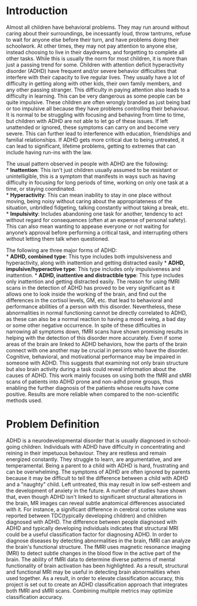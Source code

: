 # Introduction
Almost all children have behavioral problems. They may run around without caring about their surroundings, be incessantly loud, throw tantrums, refuse to wait for anyone else before their turn, and have problems doing their schoolwork. At other times, they may not pay attention to anyone else, instead choosing to live in their daydreams, and forgetting to complete all other tasks.
While this is usually the norm for most children, it is more than just a passing trend for some. Children with attention deficit hyperactivity disorder (ADHD) have frequent and/or severe behavior difficulties that interfere with their capacity to live regular lives. They usually have a lot of difficulty in getting along with other kids, their own family members, and any other passing stranger. This difficulty in paying attention also leads to a difficulty in learning. This can be very dangerous as some people can be quite impulsive. These children are often wrongly branded as just being bad or too impulsive all because they have problems controlling their behaviour.
It is normal to be struggling with focusing and behaving from time to time, but children with ADHD are not able to let go of these issues. If left unattended or ignored, these symptoms can carry on and become very severe. This can further lead to interference with education, friendships and familial relationships. If ADHD gets more critical due to being untreated, it can lead to significant, lifetime problems, getting to extremes that can include having run-ins with the law.

The usual pattern observed in people with ADHD are the following:  
    * **Inattention**: This isn't just children usually assumed to be resistant or unintelligible, this is a symptom that manifests in ways such as having difficulty in focusing for long periods of time, working on only one task at a time, or staying coordinated.  
    * **Hyperactivity**: This can mean inability to stay in one place without moving, being noisy without caring about the appropriateness of the situation, unbridled fidgeting, talking constantly without taking a break, etc.  
    * **Impulsivity**: Includes abandoning one task for another, tendency to act without regard for consequences (often at an expense of personal safety). This can also mean wanting to appease everyone or not waiting for anyone’s approval before performing a critical task, and interrupting others without letting them talk when questioned.

The following are three major forms of ADHD:  
    * **ADHD, combined type**: This type includes both impulsiveness and hyperactivity, along with inattention and getting distracted easily
    * **ADHD, impulsive/hyperactive type**: This type includes only impulsiveness and inattention.
    * **ADHD, inattentive and distractible type**: This type includes only inattention and getting distracted easily.
The reason for using fMRI scans in the detection of ADHD has proved to be very significant as it allows one to look inside the working of the brain, and find out the differences in the cortisol levels, GM, etc. that lead to behavioral and performance abilities of a person with this disorder. Nevertheless, these abnormalities in normal functioning cannot be directly correlated to ADHD, as these can also be a normal reaction to having a mood swing, a bad day or some other negative occurrence. In spite of these difficulties in narrowing all symptoms down, fMRI scans have shown promising results in helping with the detection of this disorder more accurately.
Even if some areas of the brain are linked to ADHD behaviors, how the parts of the brain connect with one another may be crucial in persons who have the disorder. Cognitive, behavioral, and motivational performance may be impaired in someone with ADHD. This suggests that examining not only brain structure but also brain activity during a task could reveal information about the causes of ADHD.
This work mainly focuses on using both the fMRI and sMRI scans of patients into ADHD prone and non-adhd prone groups, thus enabling the further diagnosis of the patients whose results have come positive. Results are more reliable when compared to the non-scientific methods used.

# Problem Definition
ADHD is a neurodevelopmental disorder that is usually diagnosed in school-going children. Individuals with ADHD have difficulty in concentrating and reining in their impetuous behaviour. They are restless and remain energized constantly. They struggle to learn, are argumentative, and are temperamental. Being a parent to a child with ADHD is hard, frustrating and can be overwhelming. The symptoms of ADHD are often ignored by parents because it may be difficult to tell the difference between a child with ADHD and a "naughty" child. Left untreated, this may result in low self-esteem and the development of anxiety in the future.
A number of studies have shown that, even though ADHD isn't linked to significant structural alterations in the brain, MR images can reveal subtle anatomical differences associated with it. For instance, a significant difference in cerebral cortex volume was reported between TDC(typically developing children) and children diagnosed with ADHD. The difference between people diagnosed with ADHD and typically developing individuals indicates that structural MRI could be a useful classification factor for diagnosing ADHD. In order to diagnose diseases by detecting abnormalities in the brain, fMRI can analyze the brain's functional structure. The fMRI uses magnetic resonance imaging (MRI) to detect subtle changes in the blood flow in the active part of the brain. The ability of fMRI data to determine diverse patterns of mental functionality of brain activation has been highlighted.
As a result, structural and functional MRI may be useful in detecting brain abnormalities when used together. As a result, in order to elevate classification accuracy, this project is set out to create an ADHD classification approach that integrates both fMRI and sMRI scans. Combining multiple metrics may optimize classification accuracy.
